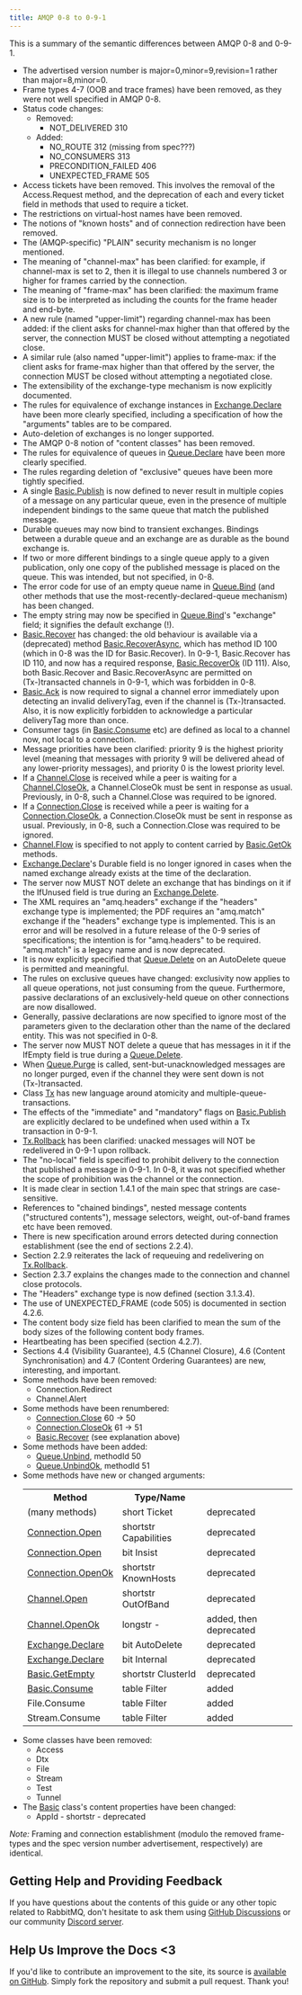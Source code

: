 ```yaml
---
title: AMQP 0-8 to 0-9-1
---
```

<div id="left-content">
    <p class="intro">
        This is a summary of the semantic differences between AMQP 0-8 and 0-9-1.
    </p>
    <ul>
        <li>
            The advertised version number is major=0,minor=9,revision=1 rather than major=8,minor=0.
        </li>
        <li>
            Frame types 4-7 (OOB and trace frames) have been removed, as they were not well specified in AMQP 0-8.
        </li>
        <li>
            Status code changes:
            <ul class="plain">
                <li>
                    Removed:
                    <ul class="plain">
                        <li>NOT_DELIVERED 310</li>
                    </ul>
                </li>
                <li>
                    Added:
                    <ul class="plain">
                        <li>NO_ROUTE 312 (missing from spec???)</li>
                        <li>NO_CONSUMERS 313</li>
                        <li>PRECONDITION_FAILED 406</li>
                        <li>UNEXPECTED_FRAME 505</li>
                    </ul>
                </li>
            </ul>
        </li>
        <li>
            Access tickets have been removed. This involves the removal of the Access.Request method, and the deprecation of each and every ticket field in methods that used to require a ticket.
        </li>
        <li>
            The restrictions on virtual-host names have been removed.
        </li>
        <li>
            The notions of "known hosts" and of connection redirection have been removed.
        </li>
        <li>
            The (AMQP-specific) "PLAIN" security mechanism is no longer mentioned.
        </li>
        <li>
            The meaning of "channel-max" has been clarified: for example, if channel-max is set to 2, then it is illegal to use channels numbered 3 or higher for frames carried by the connection.
        </li>
        <li>
            The meaning of "frame-max" has been clarified: the maximum frame size is to be interpreted as including the counts for the frame header and end-byte.
        </li>
        <li>
            A new rule (named "upper-limit") regarding channel-max has been added: if the client asks for channel-max higher than that offered by the server, the connection MUST be closed without attempting a negotiated close.
        </li>
        <li>
            A similar rule (also named "upper-limit") applies to frame-max: if the client asks for frame-max higher than that offered by the server, the connection MUST be closed without attempting a negotiated close.
        </li>
        <li>
            The extensibility of the exchange-type mechanism is now explicitly documented.
        </li>
        <li>
            The rules for equivalence of exchange instances in <a href="amqp-0-9-1-reference#exchange.declare">Exchange.Declare</a>
            have been more clearly specified, including a specification of how the "arguments" tables are to be compared.
        </li>
        <li>
            Auto-deletion of exchanges is no longer supported.
        </li>
        <li>
            The AMQP 0-8 notion of "content classes" has been removed.
        </li>
        <li>The rules for equivalence of queues in <a href="amqp-0-9-1-reference#queue.declare">Queue.Declare</a> have been more clearly specified.</li>
        <li>
            The rules regarding deletion of "exclusive" queues have been more tightly specified.
        </li>
        <li>
            A single <a href="amqp-0-9-1-reference#basic.publish">Basic.Publish</a> is now defined to never result in multiple copies of a message on any particular queue, even in the presence of multiple independent bindings to the
            same queue that match the published message.
        </li>
        <li>
            Durable queues may now bind to transient exchanges. Bindings between a durable queue and an exchange are as durable as the bound exchange is.
        </li>
        <li>
            If two or more different bindings to a single queue apply to a given publication, only one copy of the published message is placed on the queue. This was intended, but not specified, in 0-8.
        </li>
        <li>The error code for use of an empty queue name in <a href="amqp-0-9-1-reference#queue.bind">Queue.Bind</a> (and other methods that use the most-recently-declared-queue mechanism) has been changed.</li>
        <li>The empty string may now be specified in <a href="amqp-0-9-1-reference#queue.bind">Queue.Bind</a>'s "exchange" field; it signifies the default exchange (!).</li>
        <li>
            <a href="amqp-0-9-1-reference#basic.recover">Basic.Recover</a> has changed: the old behaviour is available via a (deprecated) method <a href="amqp-0-9-1-reference#basic.recover-async">Basic.RecoverAsync</a>, which has
            method ID 100 (which in 0-8 was the ID for Basic.Recover). In 0-9-1, Basic.Recover has ID 110, and now has a required response, <a href="amqp-0-9-1-reference#basic.recover-ok">Basic.RecoverOk</a> (ID 111). Also, both
            Basic.Recover and Basic.RecoverAsync are permitted on (Tx-)transacted channels in 0-9-1, which was forbidden in 0-8.
        </li>
        <li>
            <a href="amqp-0-9-1-reference#basic.ack">Basic.Ack</a> is now required to signal a channel error immediately upon detecting an invalid deliveryTag, even if the channel is (Tx-)transacted. Also, it is now explicitly
            forbidden to acknowledge a particular deliveryTag more than once.
        </li>
        <li>Consumer tags (in <a href="amqp-0-9-1-reference#basic.consume">Basic.Consume</a> etc) are defined as local to a channel now, not local to a connection.</li>
        <li>
            Message priorities have been clarified: priority 9 is the highest priority level (meaning that messages with priority 9 will be delivered ahead of any lower-priority messages), and priority 0 is the lowest priority level.
        </li>
        <li>
            If a <a href="amqp-0-9-1-reference#channel.close">Channel.Close</a> is received while a peer is waiting for a <a href="amqp-0-9-1-reference#channel.close-ok">Channel.CloseOk</a>, a Channel.CloseOk must be sent in
            response as usual. Previously, in 0-8, such a Channel.Close was required to be ignored.
        </li>
        <li>
            If a <a href="amqp-0-9-1-reference#connection.close">Connection.Close</a> is received while a peer is waiting for a <a href="amqp-0-9-1-reference#channel.close-ok">Connection.CloseOk</a>, a Connection.CloseOk must be
            sent in response as usual. Previously, in 0-8, such a Connection.Close was required to be ignored.
        </li>
        <li><a href="amqp-0-9-1-reference#connection.close">Channel.Flow</a> is specified to not apply to content carried by <a href="amqp-0-9-1-reference#basic.get-ok">Basic.GetOk</a> methods.</li>
        <li><a href="amqp-0-9-1-reference#exchange.declare">Exchange.Declare</a>'s Durable field is no longer ignored in cases when the named exchange already exists at the time of the declaration.</li>
        <li>The server now MUST NOT delete an exchange that has bindings on it if the IfUnused field is true during an <a href="amqp-0-9-1-reference#exchange.delete">Exchange.Delete</a>.</li>
        <li>
            The XML requires an "amq.headers" exchange if the "headers" exchange type is implemented; the PDF requires an "amq.match" exchange if the "headers" exchange type is implemented. This is an error and will be resolved in a future
            release of the 0-9 series of specifications; the intention is for "amq.headers" to be required. "amq.match" is a legacy name and is now deprecated.
        </li>
        <li>It is now explicitly specified that <a href="amqp-0-9-1-reference#queue.delete">Queue.Delete</a> on an AutoDelete queue is permitted and meaningful.</li>
        <li>
            The rules on exclusive queues have changed: exclusivity now applies to all queue operations, not just consuming from the queue. Furthermore, passive declarations of an exclusively-held queue on other connections are now
            disallowed.
        </li>
        <li>
            Generally, passive declarations are now specified to ignore most of the parameters given to the declaration other than the name of the declared entity. This was not specified in 0-8.
        </li>
        <li>The server now MUST NOT delete a queue that has messages in it if the IfEmpty field is true during a <a href="amqp-0-9-1-reference#queue.delete">Queue.Delete</a>.</li>
        <li>When <a href="amqp-0-9-1-reference#queue.purge">Queue.Purge</a> is called, sent-but-unacknowledged messages are no longer purged, even if the channel they were sent down is not (Tx-)transacted.</li>
        <li>Class <a href="amqp-0-9-1-reference#class.tx">Tx</a> has new language around atomicity and multiple-queue-transactions.</li>
        <li>
            The effects of the "immediate" and "mandatory" flags on
            <a href="amqp-0-9-1-reference#basic.publish">Basic.Publish</a> are explicitly declared to be undefined when used within a Tx transaction in 0-9-1.
        </li>
        <li><a href="amqp-0-9-1-reference#tx.rollback">Tx.Rollback</a> has been clarified: unacked messages will NOT be redelivered in 0-9-1 upon rollback.</li>
        <li>
            The "no-local" field is specified to prohibit delivery to the connection that published a message in 0-9-1. In 0-8, it was not specified whether the scope of prohibition was the channel or the connection.
        </li>
        <li>
            It is made clear in section 1.4.1 of the main spec that strings are case-sensitive.
        </li>
        <li>
            References to "chained bindings", nested message contents ("structured contents"), message selectors, weight, out-of-band frames etc have been removed.
        </li>
        <li>
            There is new specification around errors detected during connection establishment (see the end of sections 2.2.4).
        </li>
        <li>
            Section 2.2.9 reiterates the lack of requeuing and redelivering on
            <a href="amqp-0-9-1-reference#tx.rollback">Tx.Rollback</a>.
        </li>
        <li>
            Section 2.3.7 explains the changes made to the connection and channel close protocols.
        </li>
        <li>
            The "Headers" exchange type is now defined (section 3.1.3.4).
        </li>
        <li>
            The use of UNEXPECTED_FRAME (code 505) is documented in section 4.2.6.
        </li>
        <li>
            The content body size field has been clarified to mean the sum of the body sizes of the following content body frames.
        </li>
        <li>
            Heartbeating has been specified (section 4.2.7).
        </li>
        <li>
            Sections 4.4 (Visibility Guarantee), 4.5 (Channel Closure), 4.6 (Content Synchronisation) and 4.7 (Content Ordering Guarantees) are new, interesting, and important.
        </li>
        <li>
            Some methods have been removed:
            <ul class="plain">
                <li>Connection.Redirect</li>
                <li>Channel.Alert</li>
            </ul>
        </li>
        <li>
            Some methods have been renumbered:
            <ul class="plain">
                <li><a href="amqp-0-9-1-reference#connection.close">Connection.Close</a> 60 -&gt; 50</li>
                <li><a href="amqp-0-9-1-reference#connection.close-ok">Connection.CloseOk</a> 61 -&gt; 51</li>
                <li><a href="amqp-0-9-1-reference#basic.recover">Basic.Recover</a> (see explanation above)</li>
            </ul>
        </li>
        <li>
            Some methods have been added:
            <ul class="plain">
                <li><a href="amqp-0-9-1-reference#queue.unbind">Queue.Unbind</a>, methodId 50</li>
                <li><a href="amqp-0-9-1-reference#queue.unbind-ok">Queue.UnbindOk</a>, methodId 51</li>
            </ul>
        </li>
        <li>
            Some methods have new or changed arguments:
            <table>
                <tbody>
                    <tr>
                        <th>Method</th>
                        <th>Type/Name</th>
                        <th></th>
                    </tr>
                    <tr>
                        <td>(many methods)</td>
                        <td>short Ticket</td>
                        <td>deprecated</td>
                    </tr>
                    <tr>
                        <td><a href="amqp-0-9-1-reference#connection.open">Connection.Open</a></td>
                        <td>shortstr Capabilities</td>
                        <td>deprecated</td>
                    </tr>
                    <tr>
                        <td><a href="amqp-0-9-1-reference#connection.open">Connection.Open</a></td>
                        <td>bit Insist</td>
                        <td>deprecated</td>
                    </tr>
                    <tr>
                        <td><a href="amqp-0-9-1-reference#connection.open-ok">Connection.OpenOk</a></td>
                        <td>shortstr KnownHosts</td>
                        <td>deprecated</td>
                    </tr>
                    <tr>
                        <td><a href="amqp-0-9-1-reference#channel.open">Channel.Open</a></td>
                        <td>shortstr OutOfBand</td>
                        <td>deprecated</td>
                    </tr>
                    <tr>
                        <td><a href="amqp-0-9-1-reference#channel.open-ok">Channel.OpenOk</a></td>
                        <td>longstr -</td>
                        <td>added, then deprecated</td>
                    </tr>
                    <tr>
                        <td><a href="amqp-0-9-1-reference#exchange.declare">Exchange.Declare</a></td>
                        <td>bit AutoDelete</td>
                        <td>deprecated</td>
                    </tr>
                    <tr>
                        <td><a href="amqp-0-9-1-reference#exchange.declare">Exchange.Declare</a></td>
                        <td>bit Internal</td>
                        <td>deprecated</td>
                    </tr>
                    <tr>
                        <td><a href="amqp-0-9-1-reference#basic.get-empty">Basic.GetEmpty</a></td>
                        <td>shortstr ClusterId</td>
                        <td>deprecated</td>
                    </tr>
                    <tr>
                        <td><a href="amqp-0-9-1-reference#basic.consume">Basic.Consume</a></td>
                        <td>table Filter</td>
                        <td>added</td>
                    </tr>
                    <tr>
                        <td>File.Consume</td>
                        <td>table Filter</td>
                        <td>added</td>
                    </tr>
                    <tr>
                        <td>Stream.Consume</td>
                        <td>table Filter</td>
                        <td>added</td>
                    </tr>
                </tbody>
            </table>
        </li>
        <li>
            Some classes have been removed:
            <ul class="plain">
                <li>Access</li>
                <li>Dtx</li>
                <li>File</li>
                <li>Stream</li>
                <li>Test</li>
                <li>Tunnel</li>
            </ul>
        </li>
        <li>
            The <a href="amqp-0-9-1-reference#class.basic">Basic</a> class's content properties have been changed:
            <ul class="plain">
                <li>
                    AppId - shortstr - deprecated
                </li>
            </ul>
        </li>
    </ul>
    <p><em>Note:</em> Framing and connection establishment (modulo the removed frame-types and the spec version number advertisement, respectively) are identical.</p>
    <div id="help-and-feedback">
        <h2>Getting Help and Providing Feedback</h2>
        <p>
            If you have questions about the contents of this guide or any other topic related to RabbitMQ, don't hesitate to ask them using <a href="https://github.com/rabbitmq/rabbitmq-server/discussions">GitHub Discussions</a> or our
            community <a href="https://www.rabbitmq.com/discord">Discord server</a>.
        </p>
    </div>
    <div id="contribute">
        <h2>Help Us Improve the Docs &lt;3</h2>
        <p>If you'd like to contribute an improvement to the site, its source is <a href="https://github.com/rabbitmq/rabbitmq-website">available on GitHub</a>. Simply fork the repository and submit a pull request. Thank you!</p>
    </div>
</div>
